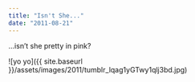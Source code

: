 ```yaml
---
title: "Isn't She..."
date: "2011-08-21"
---
```


…isn’t she pretty in pink?

![yo yo]({{ site.baseurl }}/assets/images/2011/tumblr_lqag1yGTwy1qlj3bd.jpg)

